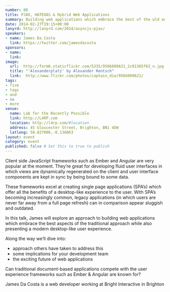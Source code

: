 ```yaml
---
number: 00
title: PJAX, HATEOAS & Hybrid Web Applications
summary: Building web applications which embrace the best of the old and the new
date: 2014-02-27T19:15+00:00
lanyrd: http://lanyrd.com/2014/asyncjs-pjax/
speakers:
- name: James Da Costa
  link: https://twitter.com/jamesdacosta
sponsors:
- name: 
  link: 
image:
  url:  http://farm6.staticflickr.com/5335/9566809621_2c81365f63_n.jpg
  title: "'Alexanderplatz' by Alexander Rentsch"
  link:  http://www.flickr.com/photos/captain_die/9566809621/
tags:
- five
- tags
- and
- no
- more
venue:
  name: Lab for the Recently Possible
  link: http://L4RP.com
  location: http://l4rp.com/#location
  address: 45 Gloucester Street, Brighton, BN1 4EW
  latlong: 50.827006,-0.136063
layout: event
category: event
published: false # Set this to true to publish
---
```

Client side JavaScript frameworks such as Ember and Angular are very popular at the moment. They’re great for developing fluid user interfaces in which views are dynamically regenerated on the client and user interface components are kept in sync by being bound to some data. 

These frameworks excel at creating single page applications (SPA’s) which offer all the benefits of a desktop-like experience to the user.
With SPA’s becoming increasingly common, legacy applications (in which users are never far away from a full page refresh) can in comparison appear sluggish and outdated.

In this talk, James will explore an approach to building web applications which embrace the best aspects of the traditional approach while also presenting a modern desktop-like user experience.

Along the way we’ll dive into:

 * approach others have taken to address this
 * some implications for your development team
 * the exciting future of web applications

Can traditional document-based applications compete with the user experience frameworks such as Ember & Angular are known for? 

James Da Costa is a web developer working at Bright Interactive in Brighton